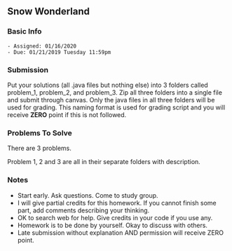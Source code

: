 ## Snow Wonderland

### Basic Info

    - Assigned: 01/16/2020
    - Due: 01/21/2019 Tuesday 11:59pm

### Submission 
Put your solutions (all .java files but nothing else) into 3 folders called problem_1, problem_2, and problem_3. Zip all three folders into a single file and submit through canvas. Only the java files in all three folders will be used for grading. This naming format is used for grading script and you will receive **ZERO** point if this is not followed.
    
### Problems To Solve

There are 3 problems. 

Problem 1, 2 and 3 are all in their separate folders with description. 
    
### Notes

- Start early. Ask questions. Come to study group. 
- I will give partial credits for this homework. If you cannot finish some part, add comments describing your thinking.
- OK to search web for help. Give credits in your code if you use any. 
- Homework is to be done by yourself. Okay to discuss with others.
- Late submission without explanation AND permission will receive ZERO point.
    
    



